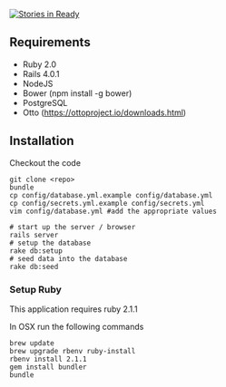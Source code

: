 [![Stories in Ready](https://badge.waffle.io/gina-alaska/imiq-map.png?label=ready&title=Ready)](https://waffle.io/gina-alaska/imiq-map)
## Requirements
* Ruby 2.0
* Rails 4.0.1
* NodeJS
* Bower (npm install -g bower)
* PostgreSQL
* Otto (https://ottoproject.io/downloads.html)

## Installation

Checkout the code

    git clone <repo>
    bundle
    cp config/database.yml.example config/database.yml
    cp config/secrets.yml.example config/secrets.yml
    vim config/database.yml #add the appropriate values
    
    # start up the server / browser
    rails server
    # setup the database
    rake db:setup
    # seed data into the database
    rake db:seed

### Setup Ruby

This application requires ruby 2.1.1


In OSX run the following commands

    brew update
    brew upgrade rbenv ruby-install
    rbenv install 2.1.1
    gem install bundler
    bundle
